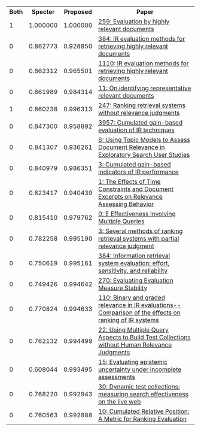 <html><table><tr>
<th>Both</th>
<th>Specter</th>
<th>Proposed</th>
<th>Paper</th>
</tr>
<tr>
<td>1</td>
<td>1.000000</td>
<td>1.000000</td>
<td><a href="https://www.semanticscholar.org/paper/170fe340456f33ef288931162932a229f9114b0b">259: Evaluation by highly relevant documents</a></td>
</tr>
<tr>
<td>0</td>
<td>0.862773</td>
<td>0.928850</td>
<td><a href="https://www.semanticscholar.org/paper/93b9d22e6b1f3fc05feba3c5c3922a23dce09ea9">384: IR evaluation methods for retrieving highly relevant documents</a></td>
</tr>
<tr>
<td>0</td>
<td>0.862312</td>
<td>0.965501</td>
<td><a href="https://www.semanticscholar.org/paper/3464374899e799cbd516d00f75e425efd495150e">1110: IR evaluation methods for retrieving highly relevant documents</a></td>
</tr>
<tr>
<td>0</td>
<td>0.861989</td>
<td>0.984314</td>
<td><a href="https://www.semanticscholar.org/paper/1f98a81a78038c1f1ae2c399f367e27e29908d6d">11: On identifying representative relevant documents</a></td>
</tr>
<tr>
<td>1</td>
<td>0.860238</td>
<td>0.996313</td>
<td><a href="https://www.semanticscholar.org/paper/e19b2d92860fe617e8bc732e4171c1f65add3b5a">247: Ranking retrieval systems without relevance judgments</a></td>
</tr>
<tr>
<td>0</td>
<td>0.847300</td>
<td>0.958892</td>
<td><a href="https://www.semanticscholar.org/paper/8490234d79b47e459824dcf87c1e288211a3c964">3957: Cumulated gain-based evaluation of IR techniques</a></td>
</tr>
<tr>
<td>0</td>
<td>0.841307</td>
<td>0.936261</td>
<td><a href="https://www.semanticscholar.org/paper/b27383eb5376cda89fc0b758585b7b8211a50023">6: Using Topic Models to Assess Document Relevance in Exploratory Search User Studies</a></td>
</tr>
<tr>
<td>0</td>
<td>0.840979</td>
<td>0.986351</td>
<td><a href="https://www.semanticscholar.org/paper/f6b53b4b7c7a87492f21b6f8f67bf81c655de9e0">3: Cumulated gain-based indicators of IR performance</a></td>
</tr>
<tr>
<td>0</td>
<td>0.823417</td>
<td>0.940439</td>
<td><a href="https://www.semanticscholar.org/paper/7b585dbcd77e79540643b3a3fcba03fc52444780">1: The Effects of Time Constraints and Document Excerpts on Relevance Assessing Behavior</a></td>
</tr>
<tr>
<td>0</td>
<td>0.815410</td>
<td>0.979762</td>
<td><a href="https://www.semanticscholar.org/paper/84dd3d11f68c228f921a798dc3d82c723b589a01">0: E Effectiveness Involving Multiple Queries</a></td>
</tr>
<tr>
<td>0</td>
<td>0.782258</td>
<td>0.995190</td>
<td><a href="https://www.semanticscholar.org/paper/ecfb5483812555637cce9985ac2970707e0eed35">3: Several methods of ranking retrieval systems with partial relevance judgment</a></td>
</tr>
<tr>
<td>0</td>
<td>0.750619</td>
<td>0.995161</td>
<td><a href="https://www.semanticscholar.org/paper/4314bbc2a62c37a9b66d759fc35ae6f7607344e0">384: Information retrieval system evaluation: effort, sensitivity, and reliability</a></td>
</tr>
<tr>
<td>0</td>
<td>0.749426</td>
<td>0.994642</td>
<td><a href="https://www.semanticscholar.org/paper/0b016f15f0ad27566969d036d02d54c69974ccd4">270: Evaluating Evaluation Measure Stability</a></td>
</tr>
<tr>
<td>0</td>
<td>0.770824</td>
<td>0.994633</td>
<td><a href="https://www.semanticscholar.org/paper/097ea6ad168ae6729ea0392b541762490b57b473">110: Binary and graded relevance in IR evaluations--Comparison of the effects on ranking of IR systems</a></td>
</tr>
<tr>
<td>0</td>
<td>0.762132</td>
<td>0.994499</td>
<td><a href="https://www.semanticscholar.org/paper/5d667f70bccf28a0c59cc0a077064da65001d08d">22: Using Multiple Query Aspects to Build Test Collections without Human Relevance Judgments</a></td>
</tr>
<tr>
<td>0</td>
<td>0.608044</td>
<td>0.993495</td>
<td><a href="https://www.semanticscholar.org/paper/6805d230eabb4ffdf0baa1bd160c704902eacacb">15: Evaluating epistemic uncertainty under incomplete assessments</a></td>
</tr>
<tr>
<td>0</td>
<td>0.768220</td>
<td>0.992943</td>
<td><a href="https://www.semanticscholar.org/paper/e7f66b07d95a3ae55fb7f7e85461abf63075bd29">30: Dynamic test collections: measuring search effectiveness on the live web</a></td>
</tr>
<tr>
<td>0</td>
<td>0.760563</td>
<td>0.992888</td>
<td><a href="https://www.semanticscholar.org/paper/0c9138352c0f39b03b3517f6347a0914a2a592f8">10: Cumulated Relative Position: A Metric for Ranking Evaluation</a></td>
</tr>
</table></html>
